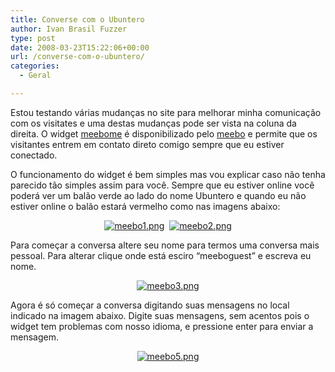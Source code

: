 ```yaml
---
title: Converse com o Ubuntero
author: Ivan Brasil Fuzzer
type: post
date: 2008-03-23T15:22:06+00:00
url: /converse-com-o-ubuntero/
categories:
  - Geral

---
```

Estou testando várias mudanças no site para melhorar minha comunicação com os visitates e uma destas mudanças pode ser vista na coluna da direita. O widget [meebome][1] é disponibilizado pelo [meebo][2] e permite que os visitantes entrem em contato direto comigo sempre que eu estiver conectado.

O funcionamento do widget é bem simples mas vou explicar caso não tenha parecido tão simples assim para você. Sempre que eu estiver online você poderá ver um balão verde ao lado do nome Ubuntero e quando eu não estiver online o balão estará vermelho como nas imagens abaixo:

<center>
  <a href='http://www.ubuntero.com.br/wp-content/uploads/2008/03/meebo1.png' title='meebo1.png'><img src='http://www.ubuntero.com.br/wp-content/uploads/2008/03/meebo1.thumbnail.png' alt='meebo1.png' /></a>&nbsp;&nbsp;<a href='http://www.ubuntero.com.br/wp-content/uploads/2008/03/meebo2.png' title='meebo2.png'><img src='http://www.ubuntero.com.br/wp-content/uploads/2008/03/meebo2.thumbnail.png' alt='meebo2.png' /></a>
</center>

Para começar a conversa altere seu nome para termos uma conversa mais pessoal. Para alterar clique onde está esciro &#8220;meeboguest&#8221; e escreva eu nome.

<center>
  <a href='http://www.ubuntero.com.br/wp-content/uploads/2008/03/meebo3.png' title='meebo3.png'><img src='http://www.ubuntero.com.br/wp-content/uploads/2008/03/meebo3.thumbnail.png' alt='meebo3.png' /></a>
</center>

Agora é só começar a conversa digitando suas mensagens no local indicado na imagem abaixo. Digite suas mensagens, sem acentos pois o widget tem problemas com nosso idioma, e pressione enter para enviar a mensagem.

<center>
  <a href='http://www.ubuntero.com.br/wp-content/uploads/2008/03/meebo5.png' title='meebo5.png'><img src='http://www.ubuntero.com.br/wp-content/uploads/2008/03/meebo5.thumbnail.png' alt='meebo5.png' /></a>
</center>

 [1]: http://www.meebome.com/
 [2]: http://www.meebo.com/